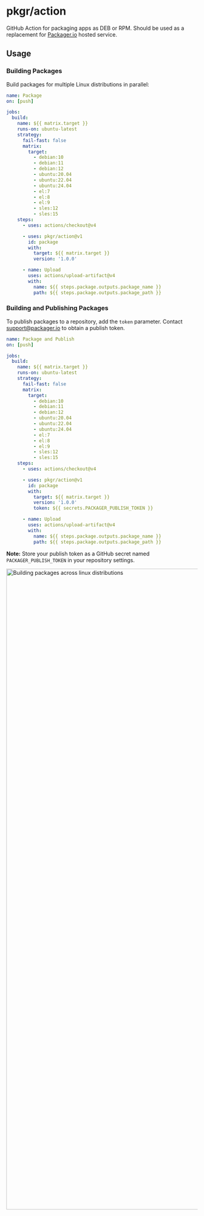 # pkgr/action

GitHub Action for packaging apps as DEB or RPM. Should be used as a replacement for [Packager.io](https://packager.io) hosted service.

## Usage

### Building Packages

Build packages for multiple Linux distributions in parallel:

```yaml
name: Package
on: [push]

jobs:
  build:
    name: ${{ matrix.target }}
    runs-on: ubuntu-latest
    strategy:
      fail-fast: false
      matrix:
        target:
          - debian:10
          - debian:11
          - debian:12
          - ubuntu:20.04
          - ubuntu:22.04
          - ubuntu:24.04
          - el:7
          - el:8
          - el:9
          - sles:12
          - sles:15
    steps:
      - uses: actions/checkout@v4

      - uses: pkgr/action@v1
        id: package
        with:
          target: ${{ matrix.target }}
          version: '1.0.0'

      - name: Upload
        uses: actions/upload-artifact@v4
        with:
          name: ${{ steps.package.outputs.package_name }}
          path: ${{ steps.package.outputs.package_path }}
```

### Building and Publishing Packages

To publish packages to a repository, add the `token` parameter. Contact support@packager.io to obtain a publish token.

```yaml
name: Package and Publish
on: [push]

jobs:
  build:
    name: ${{ matrix.target }}
    runs-on: ubuntu-latest
    strategy:
      fail-fast: false
      matrix:
        target:
          - debian:10
          - debian:11
          - debian:12
          - ubuntu:20.04
          - ubuntu:22.04
          - ubuntu:24.04
          - el:7
          - el:8
          - el:9
          - sles:12
          - sles:15
    steps:
      - uses: actions/checkout@v4

      - uses: pkgr/action@v1
        id: package
        with:
          target: ${{ matrix.target }}
          version: '1.0.0'
          token: ${{ secrets.PACKAGER_PUBLISH_TOKEN }}

      - name: Upload
        uses: actions/upload-artifact@v4
        with:
          name: ${{ steps.package.outputs.package_name }}
          path: ${{ steps.package.outputs.package_path }}
```

**Note:** Store your publish token as a GitHub secret named `PACKAGER_PUBLISH_TOKEN` in your repository settings.

<img width="1684" alt="Building packages across linux distributions" src="https://github.com/pkgr/action/assets/6114/72388c40-6e97-4481-899a-9a67b081e6fa">
